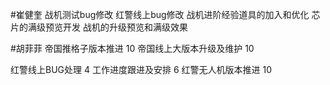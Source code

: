 #崔健奎 
战机测试bug修改
红警线上bug修改
战机进阶经验道具的加入和优化
芯片的满级预览开发
战机的升级预览和满级效果

#胡菲菲 
帝国推格子版本推进 10
帝国线上大版本升级及维护      10

红警线上BUG处理     4
工作进度跟进及安排   6
红警无人机版本推进 10